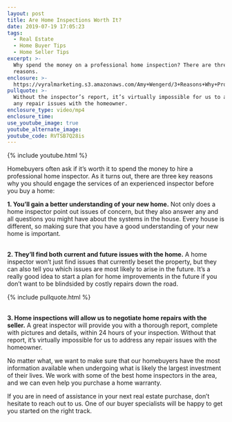 ```yaml
---
layout: post
title: Are Home Inspections Worth It?
date: 2019-07-19 17:05:23
tags:
  - Real Estate
  - Home Buyer Tips
  - Home Seller Tips
excerpt: >-
  Why spend the money on a professional home inspection? There are three good
  reasons.
enclosure: >-
  https://vyralmarketing.s3.amazonaws.com/Amy+Wengerd/3+Reasons+Why+Professional+Home+Inspections+are+Worth+the+Money.mp4
pullquote: >-
  Without the inspector’s report, it’s virtually impossible for us to address
  any repair issues with the homeowner.
enclosure_type: video/mp4
enclosure_time:
use_youtube_image: true
youtube_alternate_image:
youtube_code: RVTSB7Q28is
---
```


{% include youtube.html %}

Homebuyers often ask if it’s worth it to spend the money to hire a professional home inspector. As it turns out, there are three key reasons why you should engage the services of an experienced inspector before you buy a home:

**1\. You’ll gain a better understanding of your new home.** Not only does a home inspector point out issues of concern, but they also answer any and all questions you might have about the systems in the house. Every house is different, so making sure that you have a good understanding of your new home is important.

<br>**2\. They’ll find both current and future issues with the home.** A home inspector won’t just find issues that currently beset the property, but they can also tell you which issues are most likely to arise in the future. It’s a really good idea to start a plan for home improvements in the future if you don’t want to be blindsided by costly repairs down the road.

{% include pullquote.html %}

<br>**3\. Home inspections will allow us to negotiate home repairs with the seller.** A great inspector will provide you with a thorough report, complete with pictures and details, within 24 hours of your inspection. Without that report, it’s virtually impossible for us to address any repair issues with the homeowner.

No matter what, we want to make sure that our homebuyers have the most information available when undergoing what is likely the largest investment of their lives. We work with some of the best home inspectors in the area, and we can even help you purchase a home warranty.

If you are in need of assistance in your next real estate purchase, don’t hesitate to reach out to us. One of our buyer specialists will be happy to get you started on the right track.